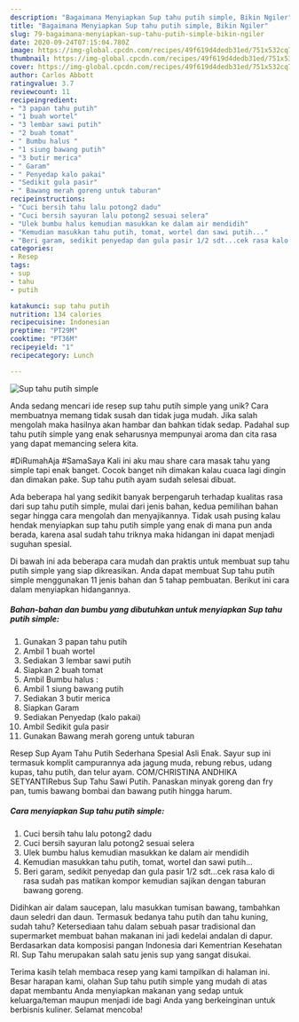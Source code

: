 ```yaml
---
description: "Bagaimana Menyiapkan Sup tahu putih simple, Bikin Ngiler"
title: "Bagaimana Menyiapkan Sup tahu putih simple, Bikin Ngiler"
slug: 79-bagaimana-menyiapkan-sup-tahu-putih-simple-bikin-ngiler
date: 2020-09-24T07:15:04.780Z
image: https://img-global.cpcdn.com/recipes/49f619d4dedb31ed/751x532cq70/sup-tahu-putih-simple-foto-resep-utama.jpg
thumbnail: https://img-global.cpcdn.com/recipes/49f619d4dedb31ed/751x532cq70/sup-tahu-putih-simple-foto-resep-utama.jpg
cover: https://img-global.cpcdn.com/recipes/49f619d4dedb31ed/751x532cq70/sup-tahu-putih-simple-foto-resep-utama.jpg
author: Carlos Abbott
ratingvalue: 3.7
reviewcount: 11
recipeingredient:
- "3 papan tahu putih"
- "1 buah wortel"
- "3 lembar sawi putih"
- "2 buah tomat"
- " Bumbu halus "
- "1 siung bawang putih"
- "3 butir merica"
- " Garam"
- " Penyedap kalo pakai"
- "Sedikit gula pasir"
- " Bawang merah goreng untuk taburan"
recipeinstructions:
- "Cuci bersih tahu lalu potong2 dadu"
- "Cuci bersih sayuran lalu potong2 sesuai selera"
- "Ulek bumbu halus kemudian masukkan ke dalam air mendidih"
- "Kemudian masukkan tahu putih, tomat, wortel dan sawi putih..."
- "Beri garam, sedikit penyedap dan gula pasir 1/2 sdt...cek rasa kalo di rasa sudah pas matikan kompor kemudian sajikan dengan taburan bawang goreng."
categories:
- Resep
tags:
- sup
- tahu
- putih

katakunci: sup tahu putih 
nutrition: 134 calories
recipecuisine: Indonesian
preptime: "PT29M"
cooktime: "PT36M"
recipeyield: "1"
recipecategory: Lunch

---
```



![Sup tahu putih simple](https://img-global.cpcdn.com/recipes/49f619d4dedb31ed/751x532cq70/sup-tahu-putih-simple-foto-resep-utama.jpg)

Anda sedang mencari ide resep sup tahu putih simple yang unik? Cara membuatnya memang tidak susah dan tidak juga mudah. Jika salah mengolah maka hasilnya akan hambar dan bahkan tidak sedap. Padahal sup tahu putih simple yang enak seharusnya mempunyai aroma dan cita rasa yang dapat memancing selera kita.

#DiRumahAja #SamaSaya Kali ini aku mau share cara masak tahu yang simple tapi enak banget. Cocok banget nih dimakan kalau cuaca lagi dingin dan dimakan pake. Sup tahu putih ayam sudah selesai dibuat.

Ada beberapa hal yang sedikit banyak berpengaruh terhadap kualitas rasa dari sup tahu putih simple, mulai dari jenis bahan, kedua pemilihan bahan segar hingga cara mengolah dan menyajikannya. Tidak usah pusing kalau hendak menyiapkan sup tahu putih simple yang enak di mana pun anda berada, karena asal sudah tahu triknya maka hidangan ini dapat menjadi suguhan spesial.


Di bawah ini ada beberapa cara mudah dan praktis untuk membuat sup tahu putih simple yang siap dikreasikan. Anda dapat membuat Sup tahu putih simple menggunakan 11 jenis bahan dan 5 tahap pembuatan. Berikut ini cara dalam menyiapkan hidangannya.

<!--inarticleads1-->

##### Bahan-bahan dan bumbu yang dibutuhkan untuk menyiapkan Sup tahu putih simple:

1. Gunakan 3 papan tahu putih
1. Ambil 1 buah wortel
1. Sediakan 3 lembar sawi putih
1. Siapkan 2 buah tomat
1. Ambil  Bumbu halus :
1. Ambil 1 siung bawang putih
1. Sediakan 3 butir merica
1. Siapkan  Garam
1. Sediakan  Penyedap (kalo pakai)
1. Ambil Sedikit gula pasir
1. Gunakan  Bawang merah goreng untuk taburan


Resep Sup Ayam Tahu Putih Sederhana Spesial Asli Enak. Sayur sup ini termasuk komplit campurannya ada jagung muda, rebung rebus, udang kupas, tahu putih, dan telur ayam. COM/CHRISTINA ANDHIKA SETYANTIRebus Sup Tahu Sawi Putih. Panaskan minyak goreng dan fry pan, tumis bawang bombai dan bawang putih hingga harum. 

<!--inarticleads2-->

##### Cara menyiapkan Sup tahu putih simple:

1. Cuci bersih tahu lalu potong2 dadu
1. Cuci bersih sayuran lalu potong2 sesuai selera
1. Ulek bumbu halus kemudian masukkan ke dalam air mendidih
1. Kemudian masukkan tahu putih, tomat, wortel dan sawi putih...
1. Beri garam, sedikit penyedap dan gula pasir 1/2 sdt...cek rasa kalo di rasa sudah pas matikan kompor kemudian sajikan dengan taburan bawang goreng.


Didihkan air dalam saucepan, lalu masukkan tumisan bawang, tambahkan daun seledri dan daun. Termasuk bedanya tahu putih dan tahu kuning, sudah tahu? Ketersediaan tahu dalam sebuah pasar tradisional dan supermarket membuat bahan makanan ini jadi kedelai andalan di dapur. Berdasarkan data komposisi pangan Indonesia dari Kementrian Kesehatan RI. Sup Tahu merupakan salah satu jenis sup yang sangat disukai. 

Terima kasih telah membaca resep yang kami tampilkan di halaman ini. Besar harapan kami, olahan Sup tahu putih simple yang mudah di atas dapat membantu Anda menyiapkan makanan yang sedap untuk keluarga/teman maupun menjadi ide bagi Anda yang berkeinginan untuk berbisnis kuliner. Selamat mencoba!
